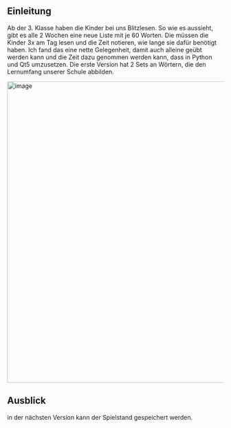 
## Einleitung
Ab der 3. Klasse haben die Kinder bei uns Blitzlesen. So wie es aussieht, gibt es alle 2 Wochen eine neue Liste mit je 60 Worten. Die müssen die Kinder 3x am Tag lesen und die Zeit notieren, wie lange sie dafür benötigt haben.
Ich fand das eine nette Gelegenheit, damit auch alleine geübt werden kann und die Zeit dazu genommen werden kann, dass in Python und Qt5 umzusetzen. Die erste Version hat 2 Sets an Wörtern, die den Lernumfang unserer Schule abbilden.

<img width="702" alt="image" src="https://github.com/user-attachments/assets/ef29ad76-ea9e-45f3-be6c-24f5f97c03d0">

## Ausblick
in der nächsten Version kann der Spielstand gespeichert werden.
